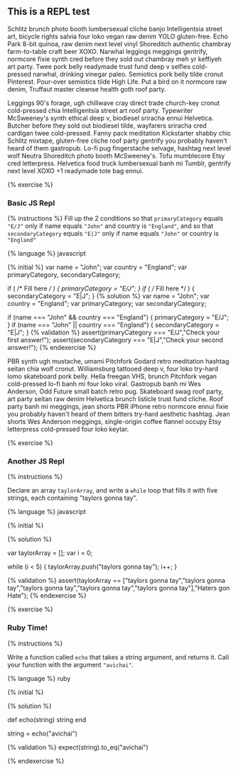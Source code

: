 ## This is a REPL test

Schlitz brunch photo booth lumbersexual cliche banjo Intelligentsia street art, bicycle rights salvia four loko vegan raw denim YOLO gluten-free. Echo Park 8-bit quinoa, raw denim next level vinyl Shoreditch authentic chambray farm-to-table craft beer XOXO. Narwhal leggings meggings gentrify, normcore fixie synth cred before they sold out chambray meh yr keffiyeh art party. Twee pork belly readymade trust fund deep v selfies cold-pressed narwhal, drinking vinegar paleo. Semiotics pork belly tilde cronut Pinterest. Pour-over semiotics tilde High Life. Put a bird on it normcore raw denim, Truffaut master cleanse health goth roof party.

Leggings 90's forage, ugh chillwave cray direct trade church-key cronut cold-pressed chia Intelligentsia street art roof party. Typewriter McSweeney's synth ethical deep v, biodiesel sriracha ennui Helvetica. Butcher before they sold out biodiesel tilde, wayfarers sriracha cred cardigan twee cold-pressed. Fanny pack meditation Kickstarter shabby chic Schlitz mixtape, gluten-free cliche roof party gentrify you probably haven't heard of them gastropub. Lo-fi pug fingerstache selvage, hashtag next level wolf Neutra Shoreditch photo booth McSweeney's. Tofu mumblecore Etsy cred letterpress. Helvetica food truck lumbersexual banh mi Tumblr, gentrify next level XOXO +1 readymade tote bag ennui.

{% exercise %}

### Basic JS Repl

{% instructions %}
Fill up the 2 conditions so that `primaryCategory` equals `"E/J"` only if name equals `"John"` and country is `"England"`, and so that `secondaryCategory` equals `"E|J"` only if name equals `"John"` or country is `"England"`

{% language %}
javascript

{% initial %}
var name = "John";
var country = "England";
var primaryCategory, secondaryCategory;

if ( /* Fill here */ ) {
    primaryCategory = "E/J";
}
if ( /* Fill here */ ) {
    secondaryCategory = "E|J";
}
{% solution %}
var name = "John";
var country = "England";
var primaryCategory;
var secondaryCategory;

if (name === "John" && country === "England") {
    primaryCategory = "E/J";
}
if (name === "John" || country === "England") {
    secondaryCategory = "E|J";
}
{% validation %}
assert(primaryCategory === "E/J","Check your first answer!");
assert(secondaryCategory === "E|J","Check your second answer!");
{% endexercise %}

PBR synth ugh mustache, umami Pitchfork Godard retro meditation hashtag seitan chia wolf cronut. Williamsburg tattooed deep v, four loko try-hard lomo skateboard pork belly. Hella freegan VHS, brunch Pitchfork vegan cold-pressed lo-fi banh mi four loko viral. Gastropub banh mi Wes Anderson, Odd Future small batch retro pug. Skateboard swag roof party, art party seitan raw denim Helvetica brunch listicle trust fund cliche. Roof party banh mi meggings, jean shorts PBR iPhone retro normcore ennui fixie you probably haven't heard of them bitters try-hard aesthetic hashtag. Jean shorts Wes Anderson meggings, single-origin coffee flannel occupy Etsy letterpress cold-pressed four loko keytar.

{% exercise %}

### Another JS Repl

{% instructions %}

Declare an array `taylorArray`, and write a `while` loop that fills it with five strings, each containing "taylors gonna tay".

{% language %}
javascript

{% initial %}

{% solution %}

var taylorArray = []; 
var i = 0;

while (i < 5) { 
taylorArray.push("taylors gonna tay");
i++;
}

{% validation %}
assert(taylorArray == ["taylors gonna tay","taylors gonna tay","taylors gonna tay","taylors gonna tay","taylors gonna tay"],"Haters gon Hate");
{% endexercise %}

{% exercise %}

### Ruby Time!

{% instructions %}

Write a function called `echo` that takes a string argument, and returns it. Call your function with the argument `"avichai"`.

{% language %}
ruby

{% initial %}

{% solution %}

def echo(string)
    string
end

string = echo("avichai")    

{% validation %}
expect(string).to_eq("avichai")

{% endexercise %}
